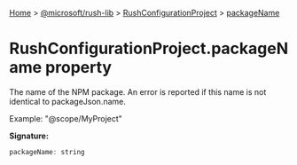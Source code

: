 [Home](./index) &gt; [@microsoft/rush-lib](./rush-lib.md) &gt; [RushConfigurationProject](./rush-lib.rushconfigurationproject.md) &gt; [packageName](./rush-lib.rushconfigurationproject.packagename.md)

# RushConfigurationProject.packageName property

The name of the NPM package. An error is reported if this name is not identical to packageJson.name.

Example: "@scope/MyProject"

**Signature:**
```javascript
packageName: string
```

